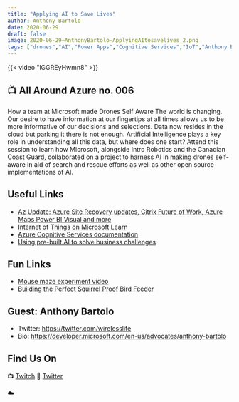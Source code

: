 ```yaml
---
title: "Applying AI to Save Lives"
author: Anthony Bartolo
date: 2020-06-29
draft: false
image: 2020-06-29–AnthonyBartolo-ApplyingAItosavelives_2.png
tags: ["drones","AI","Power Apps","Cognitive Services","IoT","Anthony Bartolo","Frank Boucher"]
---
```


{{< video "lGGREyHwmn8" >}}

## 📺 All Around Azure no. 006

How a team at Microsoft made Drones Self Aware The world is changing. Our desire to have information at our fingertips at all times allows us to be more informative of our decisions and selections. Data now resides in the cloud but parking it there is not enough. Artificial Intelligence plays a key role in understanding all this data, but where does one start? Attend this session to learn how Microsoft, alongside Intro Robotics and the Canadian Coast Guard, collaborated on a project to harness AI in making drones self-aware in aid of search and rescue efforts as well as other open source implementations of AI.

## Useful Links

- [Az Update: Azure Site Recovery updates, Citrix Future of Work, Azure Maps Power BI Visual and more](https://techcommunity.microsoft.com/t5/itops-talk-blog/az-update-azure-site-recovery-updates-citrix-future-of-work/ba-p/1526775?WT.mc_id=allaroundazure-video-abartolo)
- [Internet of Things on Microsoft Learn](https://cda.ms/1t3)
- [Azure Cognitive Services documentation](https://docs.microsoft.com/en-us/azure/cognitive-services/?WT.mc_id=allaroundazure-blog-abartolo)
- [Using pre-built AI to solve business challenges](https://docs.microsoft.com/en-us/users/msignite2019/collections/zmqa7j28r7kr?WT.mc_id=allaroundazure-blog-abartolo)

## Fun Links

- [Mouse maze experiment video](https://www.youtube.com/watch?v=UB_37encRCI)
- [Building the Perfect Squirrel Proof Bird Feeder](https://www.youtube.com/watch?v=hFZFjoX2cGg)

## Guest: Anthony Bartolo

- Twitter: https://twitter.com/wirelesslife
- Bio: https://developer.microsoft.com/en-us/advocates/anthony-bartolo

## Find Us On

📺 [Twitch](https://www.twitch.tv/microsoftdeveloper)
🔗 [Twitter](https://twitter.com/fboucheros)


☁️
